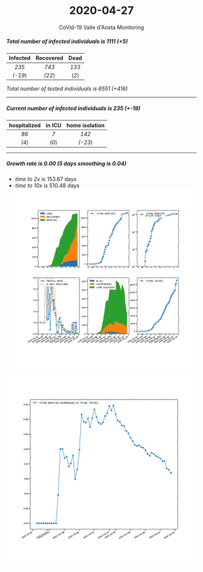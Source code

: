 <div align='center'>

# 2020-04-27
CoVid-19 Valle d'Aosta Monitoring
</div>

##### Total number of infected individuals is 1111 (+5)
Infected | Recovered | Dead
:---: | :---: | :---:
*235* | *743* | *133*
*(-19*) | *(22*) | (*2*)

*Total number of tested individuals is 6551 (+416)*
***
##### Current number of infected individuals is 235 (+-19)
hospitalized | in ICU | home isolation
:---: | :---: | :---:
*86* |*7* |*142*
*(4*) |*(0*) |*(-23*)
***
##### Growth rate is 0.00 (5 days smoothing is 0.04)
- *time to 2x* is 153.67 days
- *time to 10x* is 510.48 days
![stats][stats]

![infected_normalized][infected_normalized]

[stats]: stats_Valled'Aosta.png
[infected_normalized]: infected_normalized_Valled'Aosta.png
